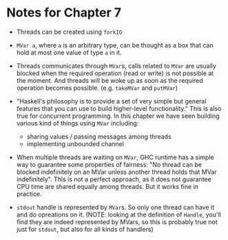 # Notes for Chapter 7

* Threads can be created using `forkIO`
* `MVar a`, where `a` is an arbitrary type,
  can be thought as a box that can hold at most one value of type `a` in it.

* Threads communicates through `MVar`s, calls related to `MVar` are usually blocked
  when the required operation (read or write) is not possible at the moment.
  And threads will be woke up as soon as the required operation becomes possible.
  (e.g. `takeMVar` and `putMVar`)

* "Haskell's philosophy is to provide a set of very simple
  but general features that you can use to build higher-level functionality."
  This is also true for concurrent programming. In this chapter we have seen
  building various kind of things using `MVar` including:

    * sharing values / passing messages among threads
    * implementing unbounded channel

* When multiple threads are waiting on `MVar`, GHC runtime has a simple way to guarantee
  some properties of fairness: "No thread can be blocked indefinitely on an MVar unless
  another thread holds that MVar indefinitely". This is not a perfect approach,
  as it does not guarantee CPU time are shared equally among threads. But it works fine
  in practice.

* `stdout` handle is represented by `MVar`s. So only one thread can have it
  and do opreations on it.
  (NOTE: looking at the definition of `Handle`, you'll find they are indeed represented
  by MVars, so this is probably true not just for `stdout`, but also for all kinds of handlers)
